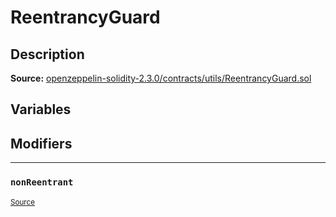 # ReentrancyGuard

## Description


**Source:** [openzeppelin-solidity-2.3.0/contracts/utils/ReentrancyGuard.sol](https://github.com/Synthetixio/synthetix/tree/develop/openzeppelin-solidity-2.3.0/contracts/utils/ReentrancyGuard.sol)

## Variables

## Modifiers


---
### `nonReentrant`

<sub>[Source](https://github.com/Synthetixio/synthetix/tree/develop/openzeppelin-solidity-2.3.0/contracts/utils/ReentrancyGuard.sol#L32)</sub>



